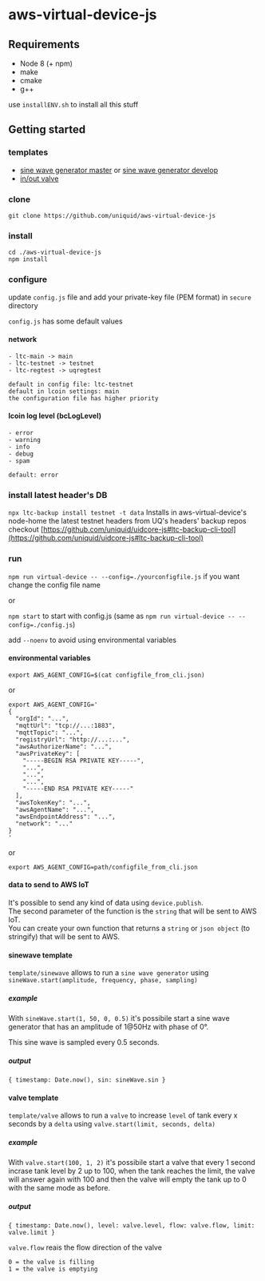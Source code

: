 # aws-virtual-device-js 

## Requirements  
- Node 8 (+ npm)
- make
- cmake
- g++

use `installENV.sh` to install all this stuff

## Getting started
### templates
- [sine wave generator master](https://github.com/uniquid/aws-virtual-device-js/) or [sine wave generator develop](https://github.com/uniquid/aws-virtual-device-js/tree/develop)
- [in/out valve](https://github.com/uniquid/aws-virtual-device-js/tree/template/valve)

### clone
`git clone https://github.com/uniquid/aws-virtual-device-js`

### install
```
cd ./aws-virtual-device-js
npm install
```

### configure
update `config.js` file and add your private-key file (PEM format) in `secure` directory

`config.js` has some default values

#### network
```
- ltc-main -> main
- ltc-testnet -> testnet
- ltc-regtest -> uqregtest

default in config file: ltc-testnet
default in lcoin settings: main
the configuration file has higher priority
```
#### lcoin log level (bcLogLevel)
```
- error
- warning
- info
- debug
- spam

default: error 
```

### install latest header's DB
`npx ltc-backup install testnet -t data` Installs in aws-virtual-device's node-home the latest testnet headers from UQ's headers' backup repos   
checkout [https://github.com/uniquid/uidcore-js#ltc-backup-cli-tool](https://github.com/uniquid/uidcore-js#ltc-backup-cli-tool)

### run
`npm run virtual-device -- --config=./yourconfigfile.js` if you want change the config file name

or

`npm start` to start with config.js (same as `npm run virtual-device -- --config=./config.js`)

add `--noenv` to avoid using environmental variables

#### environmental variables
```
export AWS_AGENT_CONFIG=$(cat configfile_from_cli.json)
```
or

```
export AWS_AGENT_CONFIG='
{
  "orgId": "...",
  "mqttUrl": "tcp://...:1883",
  "mqttTopic": "...",
  "registryUrl": "http://...:...",
  "awsAuthorizerName": "...",
  "awsPrivateKey": [
    "-----BEGIN RSA PRIVATE KEY-----",
    "...",
    "...",
    "...",
    "-----END RSA PRIVATE KEY-----"
  ],
  "awsTokenKey": "...",
  "awsAgentName": "...",
  "awsEndpointAddress": "...",
  "network": "..."
}
'
```
or 
```
export AWS_AGENT_CONFIG=path/configfile_from_cli.json
```
#### data to send to AWS IoT

It's possible to send any kind of data using `device.publish`.    
The second parameter of the function is the `string` that will be sent to AWS IoT.    
You can create your own function that returns a `string` or `json object` (to stringify) that will be sent to AWS.

#### sinewave template
``template/sinewave`` allows to run a ``sine wave generator`` using ``sineWave.start(amplitude, frequency, phase, sampling)``
##### example
With ``sineWave.start(1, 50, 0, 0.5)`` it's possibile start a sine wave generator that has an amplitude of 1@50Hz with phase of 0°.

This sine wave is sampled every 0.5 seconds.
##### output
```{ timestamp: Date.now(), sin: sineWave.sin }```

#### valve template
``template/valve`` allows to run a ``valve`` to increase ``level`` of tank every x seconds by a ``delta`` using ``valve.start(limit, seconds, delta)``
##### example
With ``valve.start(100, 1, 2)`` it's possibile start a valve that every 1 second incrase tank level by 2 up to 100, when the tank reaches the limit, the valve will answer again with 100 and then the valve will empty the tank up to 0 with the same mode as before.
##### output
```{ timestamp: Date.now(), level: valve.level, flow: valve.flow, limit: valve.limit }```

``valve.flow`` reais the flow direction of the valve
```
0 = the valve is filling
1 = the valve is emptying
```
